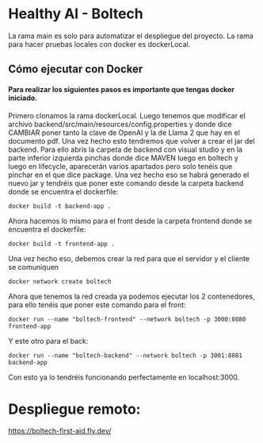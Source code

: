 
# Healthy AI - Boltech
La rama main es solo para automatizar el despliegue del proyecto. La rama para hacer pruebas locales con docker es dockerLocal.
## Cómo ejecutar con Docker

#### Para realizar los siguientes pasos es importante que tengas docker iniciado.

Primero clonamos la rama dockerLocal.
Luego tenemos que modificar el archivo backend/src/main/resources/config.properties y donde dice CAMBIAR poner tanto la clave de OpenAI y la de Llama 2 que hay en el documento pdf.
Una vez hecho esto tendremos que volver a crear el jar del backend. Para ello abris la carpeta de backend con visual studio y en la parte inferior izquierda pinchas donde dice MAVEN luego en boltech y luego en lifecycle, aparecerán varios apartados pero solo tenéis que pinchar en el que dice package.
Una vez hecho eso se habrá generado el nuevo jar y tendréis que poner este comando desde la carpeta backend donde se encuentra el dockerfile:
```
docker build -t backend-app .
```
Ahora hacemos lo mismo para el front desde la carpeta frontend donde se encuentra el dockerfile:
```
docker build -t frontend-app .
```
Una vez hecho eso, debemos crear la red para que el servidor y el cliente se comuniquen
```
docker network create boltech
```
Ahora que tenemos la red creada ya podemos ejecutar los 2 contenedores, para ello tenéis que poner este comando para el front:
```
docker run --name "boltech-frontend" --network boltech -p 3000:8080 frontend-app
```
Y este otro para el back:
```
docker run --name "boltech-backend" --network boltech -p 3001:8081 backend-app
```

Con esto ya lo tendréis funcionando perfectamente en localhost:3000.

# Despliegue remoto:
https://boltech-first-aid.fly.dev/

